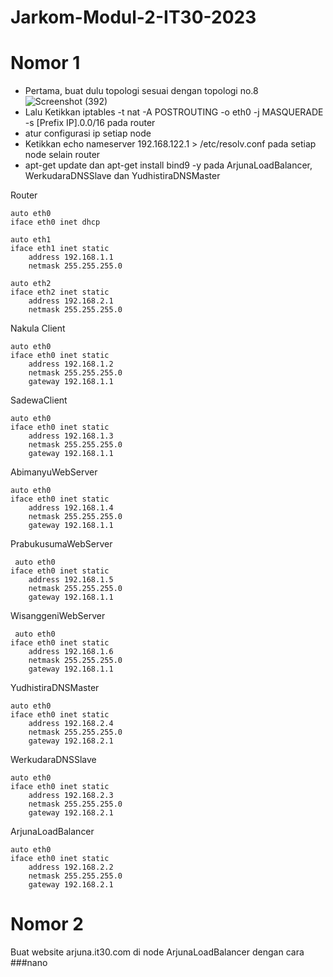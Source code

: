 # Jarkom-Modul-2-IT30-2023

# Nomor 1
- Pertama, buat dulu topologi sesuai dengan topologi no.8
  ![Screenshot (392)](https://github.com/who170845/Jarkom-Modul-2-IT30-2023/assets/113872836/ebaeb8e2-00fd-460e-a7b2-b8100cb38342)
- Lalu Ketikkan iptables -t nat -A POSTROUTING -o eth0 -j MASQUERADE -s [Prefix IP].0.0/16 pada router
- atur configurasi ip setiap node
- Ketikkan  echo nameserver 192.168.122.1 > /etc/resolv.conf pada setiap node selain router
- apt-get update dan apt-get install bind9 -y pada ArjunaLoadBalancer, WerkudaraDNSSlave dan YudhistiraDNSMaster

Router
```
auto eth0
iface eth0 inet dhcp

auto eth1
iface eth1 inet static
	address 192.168.1.1
	netmask 255.255.255.0

auto eth2
iface eth2 inet static
	address 192.168.2.1
	netmask 255.255.255.0
```

Nakula Client
```
auto eth0
iface eth0 inet static
	address 192.168.1.2
	netmask 255.255.255.0
	gateway 192.168.1.1
```

SadewaClient
```
auto eth0
iface eth0 inet static
	address 192.168.1.3
	netmask 255.255.255.0
	gateway 192.168.1.1
```

AbimanyuWebServer
```
auto eth0
iface eth0 inet static
	address 192.168.1.4
	netmask 255.255.255.0
	gateway 192.168.1.1
```

PrabukusumaWebServer
```
 auto eth0
iface eth0 inet static
	address 192.168.1.5
	netmask 255.255.255.0
	gateway 192.168.1.1
```

 WisanggeniWebServer
```
 auto eth0
iface eth0 inet static
	address 192.168.1.6
	netmask 255.255.255.0
	gateway 192.168.1.1
```

 YudhistiraDNSMaster
```
auto eth0
iface eth0 inet static
	address 192.168.2.4
	netmask 255.255.255.0
	gateway 192.168.2.1
```
WerkudaraDNSSlave
```
auto eth0
iface eth0 inet static
	address 192.168.2.3
	netmask 255.255.255.0
	gateway 192.168.2.1
```
ArjunaLoadBalancer
```
auto eth0
iface eth0 inet static
	address 192.168.2.2
	netmask 255.255.255.0
	gateway 192.168.2.1
```

# Nomor 2
Buat website arjuna.it30.com di node ArjunaLoadBalancer
dengan cara ###nano


